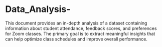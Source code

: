 # Data_Analysis-
 This document provides an in-depth analysis of a dataset containing information about student attendance, feedback scores, and preferences for Zoom classes. The primary goal is to extract meaningful insights that can help optimize class schedules and improve overall performance.
